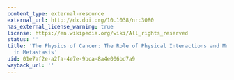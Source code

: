 ```yaml
---
content_type: external-resource
external_url: http://dx.doi.org/10.1038/nrc3080
has_external_license_warning: true
license: https://en.wikipedia.org/wiki/All_rights_reserved
status: ''
title: 'The Physics of Cancer: The Role of Physical Interactions and Mechanical Forces
  in Metastasis'
uid: 01e7af2e-a2fa-4e7e-9bca-8a4e006bd7a9
wayback_url: ''
---
```

